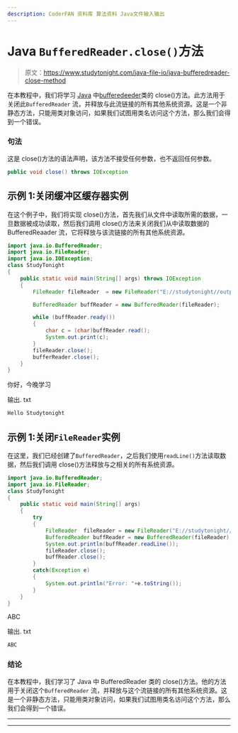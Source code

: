 ```yaml
---
description: CoderFAN 资料库 算法资料 Java文件输入输出
---
```


# Java `BufferedReader.close()`方法

> 原文：<https://www.studytonight.com/java-file-io/java-bufferedreader-close-method>

在本教程中，我们将学习 [Java](https://www.studytonight.com/java/) 中[bufferedeeder](https://www.studytonight.com/java-file-io/java-bufferedreader-class)类的 close()方法。此方法用于关闭此`BufferedReader` 流，并释放与此流链接的所有其他系统资源。这是一个非静态方法，只能用类对象访问，如果我们试图用类名访问这个方法，那么我们会得到一个错误。

### 句法

这是 close()方法的语法声明，该方法不接受任何参数，也不返回任何参数。

```java
public void close() throws IOException 
```

## 示例 1:关闭缓冲区缓存器实例

在这个例子中，我们将实现 close()方法，首先我们从文件中读取所需的数据，一旦数据被成功读取，然后我们调用 close()方法来关闭我们从中读取数据的 BufferedReaader 流，它将释放与该流链接的所有其他系统资源。

```java
import java.io.BufferedReader;
import java.io.FileReader;
import java.io.IOException;
class StudyTonight
{
	public static void main(String[] args) throws IOException 
	{ 
        FileReader fileReader  = new FileReader("E://studytonight//output.txt"); 

        BufferedReader buffReader = new BufferedReader(fileReader); 

        while (buffReader.ready()) 
        { 
        	char c = (char)buffReader.read();
            System.out.print(c);  
        } 
        fileReader.close();
        bufferReader.close();
	} 
}
```

你好，今晚学习

输出. txt

```java
Hello Studytonight
```

## 示例 1:关闭`FileReader`实例

在这里，我们已经创建了`BufferedReader`，之后我们使用`readLine()`方法读取数据，然后我们调用 close()方法释放与之相关的所有系统资源。

```java
import java.io.BufferedReader;
import java.io.FileReader;
class StudyTonight
{
	public static void main(String[] args)  
	{ 
		try 
		{
			FileReader	fileReader = new FileReader("E://studytonight//output.txt"); 
			BufferedReader buffReader = new BufferedReader(fileReader);
			System.out.println(buffReader.readLine()); 
			fileReader.close();
			buffReader.close();			
		}
		catch(Exception e)
		{
			System.out.println("Error: "+e.toString());
		}
	} 
}
```

ABC

输出. txt

```java
ABC
```

### 结论

在本教程中，我们学习了 Java 中 BufferedReader 类的 close()方法。他的方法用于关闭这个`BufferedReader` 流，并释放与这个流链接的所有其他系统资源。这是一个非静态方法，只能用类对象访问，如果我们试图用类名访问这个方法，那么我们会得到一个错误。

* * *

* * *